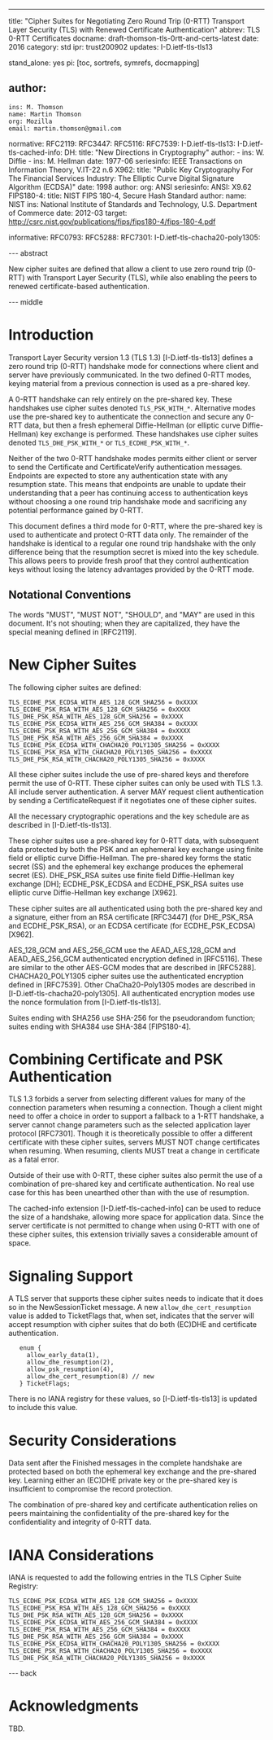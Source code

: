 ---
title: "Cipher Suites for Negotiating Zero Round Trip (0-RTT) Transport Layer Security (TLS) with Renewed Certificate Authentication"
abbrev: TLS 0-RTT Certificates
docname: draft-thomson-tls-0rtt-and-certs-latest
date: 2016
category: std
ipr: trust200902
updates: I-D.ietf-tls-tls13

stand_alone: yes
pi: [toc, sortrefs, symrefs, docmapping]

author:
 -
    ins: M. Thomson
    name: Martin Thomson
    org: Mozilla
    email: martin.thomson@gmail.com


normative:
  RFC2119:
  RFC3447:
  RFC5116:
  RFC7539:
  I-D.ietf-tls-tls13:
  I-D.ietf-tls-cached-info:
  DH:
        title: "New Directions in Cryptography"
        author:
          - ins: W. Diffie
          - ins: M. Hellman
        date: 1977-06
        seriesinfo: IEEE Transactions on Information Theory, V.IT-22 n.6
  X962:
       title: "Public Key Cryptography For The Financial Services Industry: The Elliptic Curve Digital Signature Algorithm (ECDSA)"
       date: 1998
       author:
         org: ANSI
       seriesinfo:
         ANSI: X9.62
  FIPS180-4:
    title: NIST FIPS 180-4, Secure Hash Standard
    author:
      name: NIST
      ins: National Institute of Standards and Technology, U.S. Department of Commerce
    date: 2012-03
    target: http://csrc.nist.gov/publications/fips/fips180-4/fips-180-4.pdf

informative:
  RFC0793:
  RFC5288:
  RFC7301:
  I-D.ietf-tls-chacha20-poly1305:


--- abstract

New cipher suites are defined that allow a client to use zero round trip (0-RTT)
with Transport Layer Security (TLS), while also enabling the peers to renewed
certificate-based authentication.


--- middle

# Introduction

Transport Layer Security version 1.3 (TLS 1.3) [I-D.ietf-tls-tls13] defines a
zero round trip (0-RTT) handshake mode for connections where client and server
have previously communicated.  In the two defined 0-RTT modes, keying material
from a previous connection is used as a pre-shared key.

A 0-RTT handshake can rely entirely on the pre-shared key.  These handshakes use
cipher suites denoted `TLS_PSK_WITH_*`.  Alternative modes use the pre-shared
key to authenticate the connection and secure any 0-RTT data, but then a fresh
ephemeral Diffie-Hellman (or elliptic curve Diffie-Hellman) key exchange is
performed.  These handshakes use cipher suites denoted `TLS_DHE_PSK_WITH_*` or
`TLS_ECDHE_PSK_WITH_*`.

Neither of the two 0-RTT handshake modes permits either client or server to send
the Certificate and CertificateVerify authentication messages.  Endpoints are
expected to store any authentication state with any resumption state.  This
means that endpoints are unable to update their understanding that a peer has
continuing access to authentication keys without choosing a one round trip
handshake mode and sacrificing any potential performance gained by 0-RTT.

This document defines a third mode for 0-RTT, where the pre-shared key is used
to authenticate and protect 0-RTT data only.  The remainder of the handshake is
identical to a regular one round trip handshake with the only difference being
that the resumption secret is mixed into the key schedule.  This allows peers to
provide fresh proof that they control authentication keys without losing the
latency advantages provided by the 0-RTT mode.


## Notational Conventions

The words "MUST", "MUST NOT", "SHOULD", and "MAY" are used in this document.
It's not shouting; when they are capitalized, they have the special meaning
defined in [RFC2119].


# New Cipher Suites

The following cipher suites are defined:

```
TLS_ECDHE_PSK_ECDSA_WITH_AES_128_GCM_SHA256 = 0xXXXX
TLS_ECDHE_PSK_RSA_WITH_AES_128_GCM_SHA256 = 0xXXXX
TLS_DHE_PSK_RSA_WITH_AES_128_GCM_SHA256 = 0xXXXX
TLS_ECDHE_PSK_ECDSA_WITH_AES_256_GCM_SHA384 = 0xXXXX
TLS_ECDHE_PSK_RSA_WITH_AES_256_GCM_SHA384 = 0xXXXX
TLS_DHE_PSK_RSA_WITH_AES_256_GCM_SHA384 = 0xXXXX
TLS_ECDHE_PSK_ECDSA_WITH_CHACHA20_POLY1305_SHA256 = 0xXXXX
TLS_ECDHE_PSK_RSA_WITH_CHACHA20_POLY1305_SHA256 = 0xXXXX
TLS_DHE_PSK_RSA_WITH_CHACHA20_POLY1305_SHA256 = 0xXXXX
```

All these cipher suites include the use of pre-shared keys and therefore permit
the use of 0-RTT.  These cipher suites can only be used with TLS 1.3.  All
include server authentication.  A server MAY request client authentication by
sending a CertificateRequest if it negotiates one of these cipher suites.

All the necessary cryptographic operations and the key schedule are as described
in [I-D.ietf-tls-tls13].

These cipher suites use a pre-shared key for 0-RTT data, with subsequent data
protected by both the PSK and an ephemeral key exchange using finite field or
elliptic curve Diffie-Hellman.  The pre-shared key forms the static secret (SS)
and the ephemeral key exchange produces the ephemeral secret (ES).  DHE_PSK_RSA
suites use finite field Diffie-Hellman key exchange [DH]; ECDHE_PSK_ECDSA and
ECDHE_PSK_RSA suites use elliptic curve Diffie-Hellman key exchange [X962].

These cipher suites are all authenticated using both the pre-shared key and a
signature, either from an RSA certificate [RFC3447] (for DHE_PSK_RSA and
ECDHE_PSK_RSA), or an ECDSA certificate (for ECDHE_PSK_ECDSA) [X962].

AES_128_GCM and AES_256_GCM use the AEAD_AES_128_GCM and AEAD_AES_256_GCM
authenticated encryption defined in [RFC5116].  These are similar to the other
AES-GCM modes that are described in [RFC5288].  CHACHA20_POLY1305 cipher suites
use the authenticated encryption defined in [RFC7539].  Other ChaCha20-Poly1305
modes are described in [I-D.ietf-tls-chacha20-poly1305].  All authenticated
encryption modes use the nonce formulation from [I-D.ietf-tls-tls13].

Suites ending with SHA256 use SHA-256 for the pseudorandom function; suites
ending with SHA384 use SHA-384 [FIPS180-4].


# Combining Certificate and PSK Authentication

TLS 1.3 forbids a server from selecting different values for many of the
connection parameters when resuming a connection.  Though a client might need to
offer a choice in order to support a fallback to a 1-RTT handshake, a server
cannot change parameters such as the selected application layer protocol
[RFC7301].  Though it is theoretically possible to offer a different certificate
with these cipher suites, servers MUST NOT change certificates when resuming.
When resuming, clients MUST treat a change in certificate as a fatal error.

Outside of their use with 0-RTT, these cipher suites also permit the use of a
combination of pre-shared key and certificate authentication.  No real use case
for this has been unearthed other than with the use of resumption.

The cached-info extension [I-D.ietf-tls-cached-info] can be used to reduce the
size of a handshake, allowing more space for application data.  Since the server
certificate is not permitted to change when using 0-RTT with one of these cipher
suites, this extension trivially saves a considerable amount of space.


# Signaling Support

A TLS server that supports these cipher suites needs to indicate that it does so
in the NewSessionTicket message.  A new `allow_dhe_cert_resumption` value is
added to TicketFlags that, when set, indicates that the server will accept
resumption with cipher suites that do both (EC)DHE and certificate
authentication.

~~~
   enum {
     allow_early_data(1),
     allow_dhe_resumption(2),
     allow_psk_resumption(4),
     allow_dhe_cert_resumption(8) // new
   } TicketFlags;
~~~

There is no IANA registry for these values, so [I-D.ietf-tls-tls13] is updated
to include this value.


# Security Considerations

Data sent after the Finished messages in the complete handshake are protected
based on both the ephemeral key exchange and the pre-shared key.  Learning
either an (EC)DHE private key or the pre-shared key is insufficient to
compromise the record protection.

The combination of pre-shared key and certificate authentication relies on peers
maintaining the confidentiality of the pre-shared key for the confidentiality
and integrity of 0-RTT data.


# IANA Considerations

IANA is requested to add the following entries in the TLS Cipher Suite Registry:

```
TLS_ECDHE_PSK_ECDSA_WITH_AES_128_GCM_SHA256 = 0xXXXX
TLS_ECDHE_PSK_RSA_WITH_AES_128_GCM_SHA256 = 0xXXXX
TLS_DHE_PSK_RSA_WITH_AES_128_GCM_SHA256 = 0xXXXX
TLS_ECDHE_PSK_ECDSA_WITH_AES_256_GCM_SHA384 = 0xXXXX
TLS_ECDHE_PSK_RSA_WITH_AES_256_GCM_SHA384 = 0xXXXX
TLS_DHE_PSK_RSA_WITH_AES_256_GCM_SHA384 = 0xXXXX
TLS_ECDHE_PSK_ECDSA_WITH_CHACHA20_POLY1305_SHA256 = 0xXXXX
TLS_ECDHE_PSK_RSA_WITH_CHACHA20_POLY1305_SHA256 = 0xXXXX
TLS_DHE_PSK_RSA_WITH_CHACHA20_POLY1305_SHA256 = 0xXXXX
```


--- back

# Acknowledgments

TBD.
